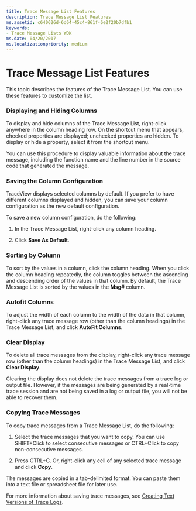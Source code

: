 ```yaml
---
title: Trace Message List Features
description: Trace Message List Features
ms.assetid: c640626d-6d64-45c4-861f-6e2f20b7dfb1
keywords:
- Trace Message Lists WDK
ms.date: 04/20/2017
ms.localizationpriority: medium
---
```


# Trace Message List Features


This topic describes the features of the Trace Message List. You can use these features to customize the list.

### <span id="displaying_and_hiding_columns"></span><span id="DISPLAYING_AND_HIDING_COLUMNS"></span>Displaying and Hiding Columns

To display and hide columns of the Trace Message List, right-click anywhere in the column heading row. On the shortcut menu that appears, checked properties are displayed; unchecked properties are hidden. To display or hide a property, select it from the shortcut menu.

You can use this procedure to display valuable information about the trace message, including the function name and the line number in the source code that generated the message.

### <span id="saving_the_column_configuration"></span><span id="SAVING_THE_COLUMN_CONFIGURATION"></span>Saving the Column Configuration

TraceView displays selected columns by default. If you prefer to have different columns displayed and hidden, you can save your column configuration as the new default configuration.

To save a new column configuration, do the following:

1.  In the Trace Message List, right-click any column heading.

2.  Click **Save As Default**.

### <span id="sorting_by_column"></span><span id="SORTING_BY_COLUMN"></span>Sorting by Column

To sort by the values in a column, click the column heading. When you click the column heading repeatedly, the column toggles between the ascending and descending order of the values in that column. By default, the Trace Message List is sorted by the values in the **Msg\#** column.

### <span id="autofit_columns"></span><span id="AUTOFIT_COLUMNS"></span>Autofit Columns

To adjust the width of each column to the width of the data in that column, right-click any trace message row (other than the column headings) in the Trace Message List, and click **AutoFit Columns**.

### <span id="clear_display"></span><span id="CLEAR_DISPLAY"></span>Clear Display

To delete all trace messages from the display, right-click any trace message row (other than the column headings) in the Trace Message List, and click **Clear Display**.

Clearing the display does not delete the trace messages from a trace log or output file. However, if the messages are being generated by a real-time trace session and are not being saved in a log or output file, you will not be able to recover them.

### <span id="copying_trace_messages"></span><span id="COPYING_TRACE_MESSAGES"></span>Copying Trace Messages

To copy trace messages from a Trace Message List, do the following:

1.  Select the trace messages that you want to copy. You can use SHIFT+Click to select consecutive messages or CTRL+Click to copy non-consecutive messages.

2.  Press CTRL+C. Or, right-click any cell of any selected trace message and click **Copy**.

The messages are copied in a tab-delimited format. You can paste them into a text file or spreadsheet file for later use.

For more information about saving trace messages, see [Creating Text Versions of Trace Logs](creating-text-versions-of-trace-logs.md).

 

 





